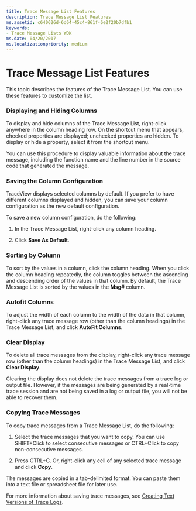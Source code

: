 ```yaml
---
title: Trace Message List Features
description: Trace Message List Features
ms.assetid: c640626d-6d64-45c4-861f-6e2f20b7dfb1
keywords:
- Trace Message Lists WDK
ms.date: 04/20/2017
ms.localizationpriority: medium
---
```


# Trace Message List Features


This topic describes the features of the Trace Message List. You can use these features to customize the list.

### <span id="displaying_and_hiding_columns"></span><span id="DISPLAYING_AND_HIDING_COLUMNS"></span>Displaying and Hiding Columns

To display and hide columns of the Trace Message List, right-click anywhere in the column heading row. On the shortcut menu that appears, checked properties are displayed; unchecked properties are hidden. To display or hide a property, select it from the shortcut menu.

You can use this procedure to display valuable information about the trace message, including the function name and the line number in the source code that generated the message.

### <span id="saving_the_column_configuration"></span><span id="SAVING_THE_COLUMN_CONFIGURATION"></span>Saving the Column Configuration

TraceView displays selected columns by default. If you prefer to have different columns displayed and hidden, you can save your column configuration as the new default configuration.

To save a new column configuration, do the following:

1.  In the Trace Message List, right-click any column heading.

2.  Click **Save As Default**.

### <span id="sorting_by_column"></span><span id="SORTING_BY_COLUMN"></span>Sorting by Column

To sort by the values in a column, click the column heading. When you click the column heading repeatedly, the column toggles between the ascending and descending order of the values in that column. By default, the Trace Message List is sorted by the values in the **Msg\#** column.

### <span id="autofit_columns"></span><span id="AUTOFIT_COLUMNS"></span>Autofit Columns

To adjust the width of each column to the width of the data in that column, right-click any trace message row (other than the column headings) in the Trace Message List, and click **AutoFit Columns**.

### <span id="clear_display"></span><span id="CLEAR_DISPLAY"></span>Clear Display

To delete all trace messages from the display, right-click any trace message row (other than the column headings) in the Trace Message List, and click **Clear Display**.

Clearing the display does not delete the trace messages from a trace log or output file. However, if the messages are being generated by a real-time trace session and are not being saved in a log or output file, you will not be able to recover them.

### <span id="copying_trace_messages"></span><span id="COPYING_TRACE_MESSAGES"></span>Copying Trace Messages

To copy trace messages from a Trace Message List, do the following:

1.  Select the trace messages that you want to copy. You can use SHIFT+Click to select consecutive messages or CTRL+Click to copy non-consecutive messages.

2.  Press CTRL+C. Or, right-click any cell of any selected trace message and click **Copy**.

The messages are copied in a tab-delimited format. You can paste them into a text file or spreadsheet file for later use.

For more information about saving trace messages, see [Creating Text Versions of Trace Logs](creating-text-versions-of-trace-logs.md).

 

 





